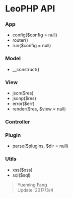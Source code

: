 LeoPHP API
==========

### App

* config($config = null)
* router()
* run($config = null)


### Model

* \_\_construct()


### View

* json($res)
* jsonp($res)
* error($err)
* render($res, $view = null)


### Controller


### Plugin

* parse($plugins, $dir = null)


### Utils

* xss($xss)
* sql($sql)

> Yueming Fang  
> Update: 2017/3/4
